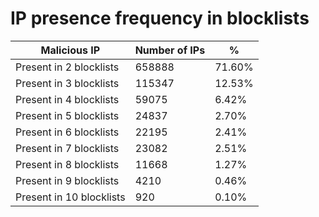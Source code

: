 # IP presence frequency in blocklists
| Malicious IP | Number of IPs | % |
|----|----|----|
| Present in 2 blocklists | 658888 | 71.60% |
| Present in 3 blocklists | 115347 | 12.53% |
| Present in 4 blocklists | 59075 | 6.42% |
| Present in 5 blocklists | 24837 | 2.70% |
| Present in 6 blocklists | 22195 | 2.41% |
| Present in 7 blocklists | 23082 | 2.51% |
| Present in 8 blocklists | 11668 | 1.27% |
| Present in 9 blocklists | 4210 | 0.46% |
| Present in 10 blocklists | 920 | 0.10% |
